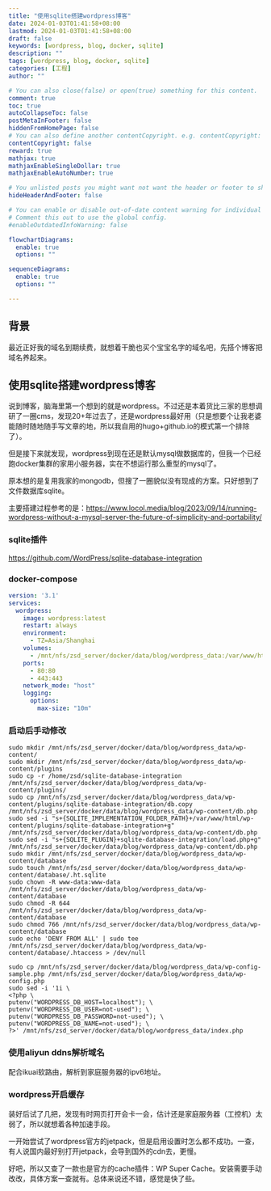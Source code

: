 ```yaml
---
title: "使用sqlite搭建wordpress博客"
date: 2024-01-03T01:41:58+08:00
lastmod: 2024-01-03T01:41:58+08:00
draft: false
keywords: [wordpress, blog, docker, sqlite]
description: ""
tags: [wordpress, blog, docker, sqlite]
categories: [工程]
author: ""

# You can also close(false) or open(true) something for this content.
comment: true
toc: true
autoCollapseToc: false
postMetaInFooter: false
hiddenFromHomePage: false
# You can also define another contentCopyright. e.g. contentCopyright: "This is another copyright."
contentCopyright: false
reward: true
mathjax: true
mathjaxEnableSingleDollar: true
mathjaxEnableAutoNumber: true

# You unlisted posts you might want not want the header or footer to show
hideHeaderAndFooter: false

# You can enable or disable out-of-date content warning for individual post.
# Comment this out to use the global config.
#enableOutdatedInfoWarning: false

flowchartDiagrams:
  enable: true
  options: ""

sequenceDiagrams: 
  enable: true
  options: ""

---
```


## 背景

最近正好我的域名到期续费，就想着干脆也买个宝宝名字的域名吧，先搭个博客把域名养起来。

## 使用sqlite搭建wordpress博客

说到博客，脑海里第一个想到的就是wordpress。不过还是本着货比三家的思想调研了一圈cms，发现20+年过去了，还是wordpress最好用（只是想要个让我老婆能随时随地随手写文章的地，所以我自用的hugo+github.io的模式第一个排除了）。

但是接下来就发现，wordpress到现在还是默认mysql做数据库的，但我一个已经跑docker集群的家用小服务器，实在不想运行那么重型的mysql了。

原本想的是复用我家的mongodb，但搜了一圈貌似没有现成的方案。只好想到了文件数据库sqlite。

主要搭建过程参考的是：<https://www.locol.media/blog/2023/09/14/running-wordpress-without-a-mysql-server-the-future-of-simplicity-and-portability/>

### sqlite插件

<https://github.com/WordPress/sqlite-database-integration>

### docker-compose

```yml
version: '3.1'
services:
  wordpress:
    image: wordpress:latest
    restart: always
    environment:
      - TZ=Asia/Shanghai
    volumes:
      - /mnt/nfs/zsd_server/docker/data/blog/wordpress_data:/var/www/html
    ports:
      - 80:80
      - 443:443
    network_mode: "host"
    logging:
      options:
        max-size: "10m"
```

### 启动后手动修改

```shell
sudo mkdir /mnt/nfs/zsd_server/docker/data/blog/wordpress_data/wp-content/
sudo mkdir /mnt/nfs/zsd_server/docker/data/blog/wordpress_data/wp-content/plugins
sudo cp -r /home/zsd/sqlite-database-integration /mnt/nfs/zsd_server/docker/data/blog/wordpress_data/wp-content/plugins/
sudo cp /mnt/nfs/zsd_server/docker/data/blog/wordpress_data/wp-content/plugins/sqlite-database-integration/db.copy /mnt/nfs/zsd_server/docker/data/blog/wordpress_data/wp-content/db.php
sudo sed -i "s+{SQLITE_IMPLEMENTATION_FOLDER_PATH}+/var/www/html/wp-content/plugins/sqlite-database-integration+g" /mnt/nfs/zsd_server/docker/data/blog/wordpress_data/wp-content/db.php
sudo sed -i "s+{SQLITE_PLUGIN}+sqlite-database-integration/load.php+g" /mnt/nfs/zsd_server/docker/data/blog/wordpress_data/wp-content/db.php
sudo mkdir /mnt/nfs/zsd_server/docker/data/blog/wordpress_data/wp-content/database
sudo touch /mnt/nfs/zsd_server/docker/data/blog/wordpress_data/wp-content/database/.ht.sqlite
sudo chown -R www-data:www-data /mnt/nfs/zsd_server/docker/data/blog/wordpress_data/wp-content/database
sudo chmod -R 644 /mnt/nfs/zsd_server/docker/data/blog/wordpress_data/wp-content/database
sudo chmod 766 /mnt/nfs/zsd_server/docker/data/blog/wordpress_data/wp-content/database
sudo echo 'DENY FROM ALL' | sudo tee /mnt/nfs/zsd_server/docker/data/blog/wordpress_data/wp-content/database/.htaccess > /dev/null

sudo cp /mnt/nfs/zsd_server/docker/data/blog/wordpress_data/wp-config-sample.php /mnt/nfs/zsd_server/docker/data/blog/wordpress_data/wp-config.php
sudo sed -i '1i \
<?php \
putenv("WORDPRESS_DB_HOST=localhost"); \
putenv("WORDPRESS_DB_USER=not-used"); \
putenv("WORDPRESS_DB_PASSWORD=not-used"); \
putenv("WORDPRESS_DB_NAME=not-used"); \
?>' /mnt/nfs/zsd_server/docker/data/blog/wordpress_data/index.php
```

### 使用aliyun ddns解析域名

配合ikuai软路由，解析到家庭服务器的ipv6地址。

### wordpress开启缓存

装好后试了几把，发现有时网页打开会卡一会，估计还是家庭服务器（工控机）太弱了，所以就想着各种加速手段。

一开始尝试了wordpress官方的jetpack，但是启用设置时怎么都不成功。一查，有人说国内最好别打开jetpack，会导到国外的cdn去，更慢。

好吧，所以又查了一款也是官方的cache插件：WP Super Cache。安装需要手动改改，具体方案一查就有。总体来说还不错，感觉是快了些。
